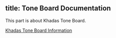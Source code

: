 title: Tone Board Documentation
---

This part is about Khadas Tone Board.

[Khadas Tone Board Information](https://www.khadas.com/toneboard)

